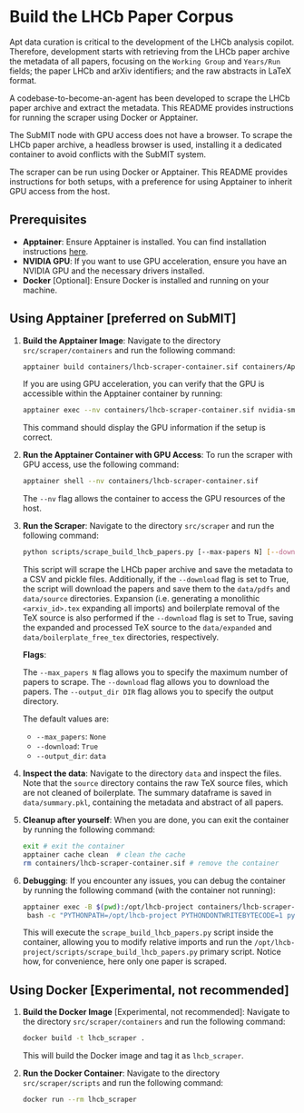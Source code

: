# Build the LHCb Paper Corpus

Apt data curation is critical to the development of the LHCb analysis copilot. Therefore, development starts with retrieving from the LHCb paper archive the metadata of all papers, focusing on the `Working Group` and `Years/Run` fields; the paper LHCb and arXiv identifiers; and the raw abstracts in LaTeX format.

A codebase-to-become-an-agent has been developed to scrape the LHCb paper archive and extract the metadata. This README provides instructions for running the scraper using Docker or Apptainer.

The SubMIT node with GPU access does not have a browser. To scrape the LHCb paper archive, a headless browser is used, installing it a dedicated container to avoid conflicts with the SubMIT system.

The scraper can be run using Docker or Apptainer. This README provides instructions for both setups, with a preference for using Apptainer to inherit GPU access from the host.


## Prerequisites

- **Apptainer**: Ensure Apptainer is installed. You can find installation instructions [here](https://apptainer.org/docs/user/quickstart.html).
- **NVIDIA GPU**: If you want to use GPU acceleration, ensure you have an NVIDIA GPU and the necessary drivers installed.
- **Docker** [Optional]: Ensure Docker is installed and running on your machine.

## Using Apptainer [preferred on SubMIT]

1. **Build the Apptainer Image**:
   Navigate to the directory `src/scraper/containers` and run the following command:

   ```bash
   apptainer build containers/lhcb-scraper-container.sif containers/Apptainer.def
   ```

   If you are using GPU acceleration, you can verify that the GPU is accessible within the Apptainer container by running:

   ```bash
   apptainer exec --nv containers/lhcb-scraper-container.sif nvidia-smi
   ```

   This command should display the GPU information if the setup is correct.


2. **Run the Apptainer Container with GPU Access**:
   To run the scraper with GPU access, use the following command:

   ```bash
   apptainer shell --nv containers/lhcb-scraper-container.sif
   ```

   The `--nv` flag allows the container to access the GPU resources of the host.

3. **Run the Scraper**:
   Navigate to the directory `src/scraper` and run the following command:

   ```bash
   python scripts/scrape_build_lhcb_papers.py [--max-papers N] [--download] [--output-dir DIR]
   ```

   This script will scrape the LHCb paper archive and save the metadata to a CSV and pickle files. Additionally, if the `--download` flag is set to True, the script will download the papers and save them to the `data/pdfs` and `data/source` directories. Expansion (i.e. generating a monolithic `<arxiv_id>.tex` expanding all imports) and boilerplate removal of the TeX source is also performed if the `--download` flag is set to True, saving the expanded and processed TeX source to the `data/expanded` and `data/boilerplate_free_tex` directories, respectively.

   **Flags**:

   The `--max_papers N` flag allows you to specify the maximum number of papers to scrape. The `--download` flag allows you to download the papers. The `--output_dir DIR` flag allows you to specify the output directory.

   The default values are:
   - `--max_papers`: `None`
   - `--download`: `True`
   - `--output_dir`: `data`

4. **Inspect the data**:
   Navigate to the directory `data` and inspect the files. Note that the `source` directory contains the raw TeX source files, which are not cleaned of boilerplate. The summary dataframe is saved in `data/summary.pkl`, containing the metadata and abstract of all papers.

5. **Cleanup after yourself**:
   When you are done, you can exit the container by running the following command:

   ```bash
   exit # exit the container
   apptainer cache clean  # clean the cache
   rm containers/lhcb-scraper-container.sif # remove the container
   ```

6. **Debugging**:
   If you encounter any issues, you can debug the container by running the following command (with the container not running):

   ```bash
   apptainer exec -B $(pwd):/opt/lhcb-project containers/lhcb-scraper-container.sif \
    bash -c "PYTHONPATH=/opt/lhcb-project PYTHONDONTWRITEBYTECODE=1 python /opt/lhcb-project/scripts/scrape_build_lhcb_papers.py -n 1"
   ```

   This will execute the `scrape_build_lhcb_papers.py` script inside the container, allowing you to modify relative imports and run the `/opt/lhcb-project/scripts/scrape_build_lhcb_papers.py` primary script. Notice how, for convenience, here only one paper is scraped.

## Using Docker [Experimental, not recommended]

1. **Build the Docker Image** [Experimental, not recommended]:
   Navigate to the directory `src/scraper/containers` and run the following command:

   ```bash
   docker build -t lhcb_scraper .
   ```

   This will build the Docker image and tag it as `lhcb_scraper`.

2. **Run the Docker Container**:
   Navigate to the directory `src/scraper/scripts` and run the following command:

   ```bash
   docker run --rm lhcb_scraper
   ```

